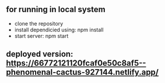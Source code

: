 ## for running in local system
- clone the repository
- install dependicied using: npm install
- start server: npm start

## deployed version:  https://66772121120fcaf0e50c8af5--phenomenal-cactus-927144.netlify.app/
